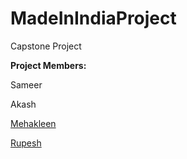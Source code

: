# MadeInIndiaProject
Capstone Project


**Project Members:**

Sameer

Akash

[Mehakleen](https://github.com/Mehakleen)

[Rupesh](https://github.com/rupesh-kumar-lpu)
